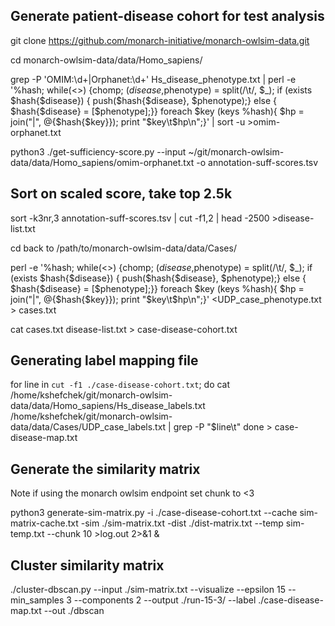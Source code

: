 ## Generate patient-disease cohort for test analysis

git clone https://github.com/monarch-initiative/monarch-owlsim-data.git

cd monarch-owlsim-data/data/Homo_sapiens/

grep -P 'OMIM:\d+|Orphanet:\d+' Hs_disease_phenotype.txt | perl -e '%hash; while(<>) {chomp; ($disease,$phenotype) = split(/\t/, $_); if (exists $hash{$disease}) { push($hash{$disease}, $phenotype);} else { $hash{$disease} = [$phenotype];}} foreach $key (keys %hash){ $hp = join("|", @{$hash{$key}}); print "$key\t$hp\n";}' | sort -u >omim-orphanet.txt

python3 ./get-sufficiency-score.py --input ~/git/monarch-owlsim-data/data/Homo_sapiens/omim-orphanet.txt -o annotation-suff-scores.tsv

## Sort on scaled score, take top 2.5k
sort -k3nr,3  annotation-suff-scores.tsv  | cut -f1,2 | head -2500 >disease-list.txt

cd back to /path/to/monarch-owlsim-data/data/Cases/

perl -e '%hash; while(<>) {chomp; ($disease,$phenotype) = split(/\t/, $_); if (exists $hash{$disease}) { push($hash{$disease}, $phenotype);} else { $hash{$disease} = [$phenotype];}} foreach $key (keys %hash){ $hp = join("|", @{$hash{$key}}); print "$key\t$hp\n";}' <UDP_case_phenotype.txt > cases.txt

cat cases.txt disease-list.txt > case-disease-cohort.txt

## Generating label mapping file

for line in `cut -f1 ./case-disease-cohort.txt`; do
    cat /home/kshefchek/git/monarch-owlsim-data/data/Homo_sapiens/Hs_disease_labels.txt /home/kshefchek/git/monarch-owlsim-data/data/Cases/UDP_case_labels.txt | grep -P "$line\t"
done > case-disease-map.txt


## Generate the similarity matrix

Note if using the monarch owlsim endpoint set chunk to <3

python3 generate-sim-matrix.py -i ./case-disease-cohort.txt --cache sim-matrix-cache.txt -sim ./sim-matrix.txt -dist ./dist-matrix.txt --temp sim-temp.txt --chunk 10 >log.out 2>&1 &

## Cluster similarity matrix

./cluster-dbscan.py --input ./sim-matrix.txt --visualize --epsilon 15 --min_samples 3 --components 2 --output ./run-15-3/ --label ./case-disease-map.txt --out ./dbscan
